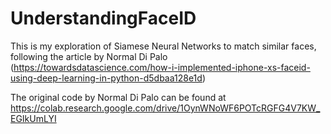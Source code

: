 # UnderstandingFaceID
This is my exploration of Siamese Neural Networks to match similar faces, following the article by Normal Di Palo (https://towardsdatascience.com/how-i-implemented-iphone-xs-faceid-using-deep-learning-in-python-d5dbaa128e1d)

The original code by Normal Di Palo can be found at https://colab.research.google.com/drive/1OynWNoWF6POTcRGFG4V7KW_EGIkUmLYI
